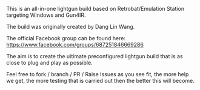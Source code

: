 This is an all-in-one lightgun build based on Retrobat/Emulation Station targeting Windows and Gun4IR.

The build was originally created by Dang Lin Wang.

The official Facebook group can be found here:
https://www.facebook.com/groups/687251846669286

The aim is to create the ultimate preconfigured lightgun build that is as close to plug and play as possible.

Feel free to fork / branch / PR / Raise Issues as you see fit, the more help we get, the more testing that is carried out then the better this will become.

